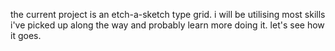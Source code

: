 the current project is an etch-a-sketch type grid.
i will be utilising most skills i've picked up along the way and probably learn more doing it.
let's see how it goes.